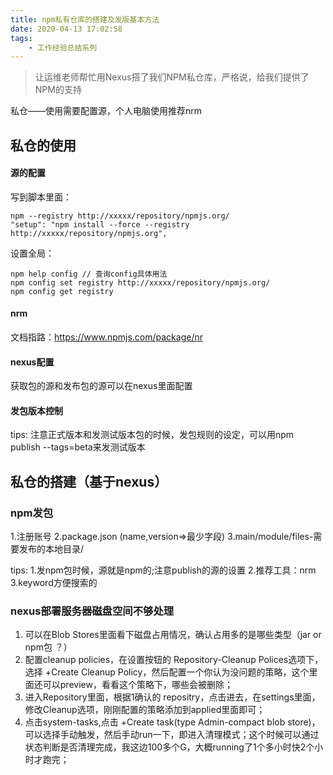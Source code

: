 ```yaml
---
title: npm私有仓库的搭建及发版基本方法
date: 2020-04-13 17:02:58
tags:
    - 工作经验总结系列
---
```


> 让运维老师帮忙用Nexus搭了我们NPM私仓库，严格说，给我们提供了NPM的支持

私仓——使用需要配置源，个人电脑使用推荐nrm

## 私仓的使用

#### 源的配置
写到脚本里面：
```
npm --registry http://xxxxx/repository/npmjs.org/
"setup": "npm install --force --registry http://xxxxx/repository/npmjs.org",
```
设置全局：
```
npm help config // 查询config具体用法
npm config set registry http://xxxxx/repository/npmjs.org/
npm config get registry
```

#### nrm
文档指路：https://www.npmjs.com/package/nr

#### nexus配置
获取包的源和发布包的源可以在nexus里面配置

#### 发包版本控制
tips: 注意正式版本和发测试版本包的时候，发包规则的设定，可以用npm publish --tags=beta来发测试版本


## 私仓的搭建（基于nexus）



### npm发包
1.注册账号
2.package.json (name,version=>最少字段)
3.main/module/files-需要发布的本地目录/


tips:
1.发npm包时候，源就是npm的;注意publish的源的设置
2.推荐工具：nrm
3.keyword方便搜索的


### nexus部署服务器磁盘空间不够处理

1. 可以在Blob Stores里面看下磁盘占用情况，确认占用多的是哪些类型（jar or npm包 ？）
2. 配置cleanup policies，在设置按钮的 Repository-Cleanup Polices选项下，选择 +Create Cleanup Policy，然后配置一个你认为没问题的策略，这个里面还可以preview，看看这个策略下，哪些会被删除；
3. 进入Repository里面，根据1确认的 repositry，点击进去，在settings里面，修改Cleanup选项，刚刚配置的策略添加到applied里面即可；
4. 点击system-tasks,点击 +Create task(type Admin-compact blob store)，可以选择手动触发，然后手动run一下，即进入清理模式；这个时候可以通过状态判断是否清理完成，我这边100多个G，大概running了1个多小时快2个小时才跑完；